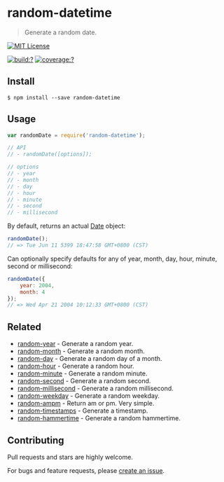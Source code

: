 # random-datetime

> Generate a random date.

[![MIT License](https://img.shields.io/badge/license-MIT_License-green.svg?style=flat-square)](https://github.com/mock-end/random-datetime/blob/master/LICENSE)

[![build:?](https://img.shields.io/travis/mock-end/random-datetime/master.svg?style=flat-square)](https://travis-ci.org/mock-end/random-datetime)
[![coverage:?](https://img.shields.io/coveralls/mock-end/random-datetime/master.svg?style=flat-square)](https://coveralls.io/github/mock-end/random-datetime)


## Install

```
$ npm install --save random-datetime
```

## Usage

```js
var randomDate = require('random-datetime');

// API
// - randomDate([options]);

// options
// - year
// - month
// - day
// - hour
// - minute
// - second
// - millisecond
```

By default, returns an actual [Date](https://developer.mozilla.org/en-US/docs/Web/JavaScript/Reference/Global_Objects/Date) object:

```js
randomDate();
// => Tue Jun 11 5399 18:47:58 GMT+0800 (CST)
```

Can optionally specify defaults for any of year, month, day, hour, minute, second or millisecond:

```js
randomDate({
    year: 2004,
    month: 4
});
// => Wed Apr 21 2004 10:12:33 GMT+0800 (CST)
```


## Related

- [random-year](https://github.com/mock-end/random-year) - Generate a random year.
- [random-month](https://github.com/mock-end/random-month) - Generate a random month.
- [random-day](https://github.com/mock-end/random-day) - Generate a random day of a month.
- [random-hour](https://github.com/mock-end/random-hour) - Generate a random hour.
- [random-minute](https://github.com/mock-end/random-minute) - Generate a random minute.
- [random-second](https://github.com/mock-end/random-second) - Generate a random second.
- [random-millisecond](https://github.com/mock-end/random-millisecond) - Generate a random millisecond.
- [random-weekday](https://github.com/mock-end/random-weekday) - Generate a random weekday.
- [random-ampm](https://github.com/mock-end/random-ampm) - Return am or pm. Very simple.
- [random-timestamps](https://github.com/mock-end/random-timestamps) - Generate a timestamp. 
- [random-hammertime](https://github.com/mock-end/random-datetime) - Generate a random hammertime. 

## Contributing

Pull requests and stars are highly welcome.

For bugs and feature requests, please [create an issue](https://github.com/mock-end/random-datetime/issues/new).
